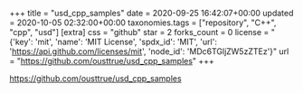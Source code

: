 +++
title = "usd_cpp_samples"
date = 2020-09-25 16:42:07+00:00
updated = 2020-10-05 02:32:00+00:00
taxonomies.tags = ["repository", "C++", "cpp", "usd"]
[extra]
css = "github"
star = 2
forks_count = 0
license = "{'key': 'mit', 'name': 'MIT License', 'spdx_id': 'MIT', 'url': 'https://api.github.com/licenses/mit', 'node_id': 'MDc6TGljZW5zZTEz'}"
url = "https://github.com/ousttrue/usd_cpp_samples"
+++

<https://github.com/ousttrue/usd_cpp_samples>

